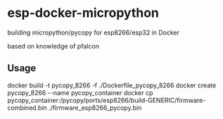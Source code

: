 # esp-docker-micropython
building micropython/pycopy for esp8266/esp32 in Docker

based on knowledge of pfalcon

## Usage
docker build -t pycopy_8266 -f ./Dockerfile_pycopy_8266
docker create pycopy_8266 --name pycopy_container
docker cp pycopy_container:/pycopy/ports/esp8266/build-GENERIC/firmware-combined.bin ./firmware_esp8266_pycopy.bin
